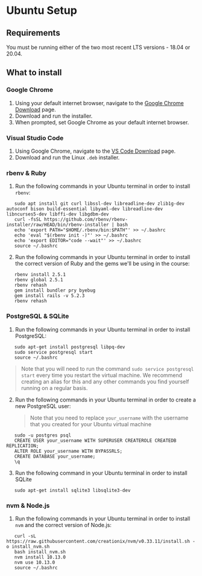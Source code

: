 # Ubuntu Setup

## Requirements

You must be running either of the two most recent LTS versions - 18.04 or 20.04.

## What to install

### Google Chrome

1. Using your default internet browser, navigate to the [Google Chrome Download]
   page.
2. Download and run the installer.
3. When prompted, set Google Chrome as your default internet browser.

[Google Chrome Download]:https://www.google.com/chrome/

### Visual Studio Code

1. Using Google Chrome, navigate to the [VS Code Download] page.
2. Download and run the Linux `.deb` installer.

[VS Code Download]:https://code.visualstudio.com/Download

### rbenv & Ruby

1. Run the following commands in your Ubuntu terminal in order to install `rbenv`:

```shell
   sudo apt install git curl libssl-dev libreadline-dev zlib1g-dev autoconf bison build-essential libyaml-dev libreadline-dev libncurses5-dev libffi-dev libgdbm-dev
   curl -fsSL https://github.com/rbenv/rbenv-installer/raw/HEAD/bin/rbenv-installer | bash
   echo 'export PATH="$HOME/.rbenv/bin:$PATH"' >> ~/.bashrc
   echo 'eval "$(rbenv init -)"' >> ~/.bashrc
   echo 'export EDITOR="code --wait"' >> ~/.bashrc
   source ~/.bashrc
```

2. Run the following commands in your Ubuntu terminal in order to install the
   correct version of Ruby and the gems we'll be using in the course:

```shell
   rbenv install 2.5.1
   rbenv global 2.5.1
   rbenv rehash
   gem install bundler pry byebug
   gem install rails -v 5.2.3
   rbenv rehash
```

### PostgreSQL & SQLite

1. Run the following commands in your Ubuntu terminal in order to install
   PostgreSQL:

```shell
   sudo apt-get install postgresql libpq-dev
   sudo service postgresql start
   source ~/.bashrc
```

> Note that you will need to run the command `sudo service postgresql start`
> every time you restart the virtual machine. We recommend creating an alias for
> this and any other commands you find yourself running on a regular basis.

2. Run the following commands in your Ubuntu terminal in order to create a new
   PostgreSQL user:

   > Note that you need to replace `your_username` with the username that you
   > created for your Ubuntu virtual machine

```shell
   sudo -u postgres psql
   CREATE USER your_username WITH SUPERUSER CREATEROLE CREATEDB REPLICATION;
   ALTER ROLE your_username WITH BYPASSRLS;
   CREATE DATABASE your_username;
   \q
```

3. Run the following command in your Ubuntu terminal in order to install SQLite

```shell
   sudo apt-get install sqlite3 libsqlite3-dev
```

### nvm & Node.js

1. Run the following commands in your Ubuntu terminal in order to install `nvm`
   and the correct version of Node.js:

```shell
   curl -sL https://raw.githubusercontent.com/creationix/nvm/v0.33.11/install.sh -o install_nvm.sh
   bash install_nvm.sh
   nvm install 10.13.0
   nvm use 10.13.0
   source ~/.bashrc
```
